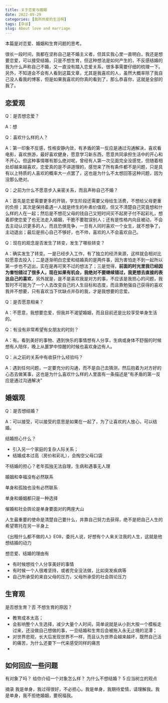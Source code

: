 ```yaml
---
title: 关于恋爱与婚姻
date: 2022-05-29
categories: [我所热爱的生活啊]
tags: [杂谈]
slug: About love and marriage
---
```


本篇是对恋爱、婚姻和生育问题的思考。

<!--more-->

很长一段时间，我都在坚称自己是不婚主义者，但其实我心里一直明白，我还是想要恋爱，可以接受结婚，只是不想生育，但这种想法是如何产生的，不反感结婚的我为什么声称自己不婚，又一直没有踏入恋爱关系，很多事需要仔细的梳理一下。另外，不知道会不会有人看到这篇文章，尤其是我喜欢的人，虽然大概率除了我自己没人看我的博客，但是如果我喜欢的你真的看到了，那么恭喜你，这就是全部的我了。

## 恋爱观

Q：是否想恋爱？

A：想

Q：喜欢什么样的人？

A：第一印象不反感，性格安静内敛，有矛盾的第一反应是通过沟通解决，喜欢看电影，喜欢旅游，最好喜欢健身，愿意学习新东西，愿意共同承担生活中的开心和不开心。但这种事情哪有那么绝对呢，曾经有人第一次见面完全没感觉，但随着相处却越来越喜欢，恋爱真的是不讲道理的，感觉来了所有条件都不是问题，只是具有以上特质的人喜欢的概率大一点罢了，这也是为什么不太想回答这种问题，因为没那么绝对。

Q：之前为什么不愿意步入亲密关系，而且声称自己不婚？

A：首先是恋爱需要更多的开销，学生阶段还需要父母给生活费，不想给父母更重的负担；其次是保持着遇一人就是终生的朴素价值观，但又不清楚自己究竟想和什么样的人在一起；然后是不想花父母的钱自己又短时间买不起房子付不起彩礼，想着即使恋爱了也无法走入婚姻，干脆不要耽误别人；还有是性格内向且被动，不会去主动认识更多的人，而且恐惧竞争，一旦有人同时喜欢一个女生，就不想争了，主动退出；最后是担心自己不够好，也不帅，喜欢的人不会喜欢自己。

Q：现在的观念是否发生了转变，发生了哪些转变？

A：确实发生了转变。一是已经步入工作，有了独立的经济来源，这样就会相对比较愿意去投入；二是逐渐明白恋爱和结婚真的是两件事，因为害怕走不到一起所以第一步也不迈出，实在是再可笑不过的想法了；三是觉得，**前面的时光里我已经因为害怕错过了很多人，现在如果有机会，我绝对不要继续错过，我更想去直接的表达自己的喜欢**，另外就是，是不是喜欢我是对方的事，不应该是我担心的问题，我暂时不可能为了一个人去改变自己的人生目标和态度，而且靠勉强自己获得的喜欢我并不想要，只有喜欢当下优缺点并存的我，才是我想要的恋爱。

Q：是否愿意相亲？

A：不愿意，我想要恋爱，但我并不渴望婚姻，而且目前还是比较享受单身生活的。

Q：有没有非常希望有女朋友的时刻？

A：有。看到美好的事物、遇到快乐的事情想有人分享，生病或身体不舒服的时候想有人陪伴，晚上从噩梦中惊醒的时候也喜欢身边有人。

Q：从之前的关系中有收获什么经验吗？

A：遇到任何问题，一定要充分的沟通，而不是自己去猜测，然后抱着为对方好的心态去做某事，这也是为什么喜欢什么样的人里面有一条描述是“有矛盾的第一反应是通过沟通解决”

## 婚姻观

Q：是否想结婚？

A：可以接受，可以接受的意思是如果在一起了，为了让喜欢的人放心，可以结婚。

结婚担心什么？

- 引入另一个家庭的复杂人际关系；
- 结婚成本过高（房价和彩礼），会掏空父母口袋

不结婚的担心？老年孤独无法自理，生病和遇事无人理

‌婚姻和幸福没有必然联系

‌单身和孤独也没有必然联系

‌单身和婚姻都只是一种选择

催婚和社会舆论是单身要面对的两座大山

人生最重要的使命是清楚自己要什么，并靠自己努力去获得，绝不是把自己人生的希望寄托在另一半身上

《出租什么都不做的人》E08，委托人说，好想有个人来关注我的人生，这就是他想结婚的动力

想恋爱、结婚的理由有

- 有时候想找个人分享美好的事情
- 有时候一个人很难坚持，或者完全没法做，比如突发疾病等
- 自己所承受的来自父母的压力，父母所承受的社会舆论压力

## 生育观

是否想生育？否
不想生育的原因？

- 教育成本太高；
- 会影响整个人生选择，减少大量个人时间，简单说就是从小到大按一个模板走过来，还没做自己想做的事，一旦结婚和生育后会被拖入永无止境的泥潭；
- 对世界悲观，长大后发现世界不一样，而且认为世界会越来越坏，既然自己活的痛苦，为什么还要下一代来感受同样的痛苦
- 



## 如何回应一些问题

有对象了吗？
给你介绍一个对象怎么样？
为什么不想结婚？
5 应当树立的观点

摘录
我是单身，我过得很好，不必担心。我是单身，我期待爱情，请理解我。我是单身，我不拒绝婚姻，要祝福我。











